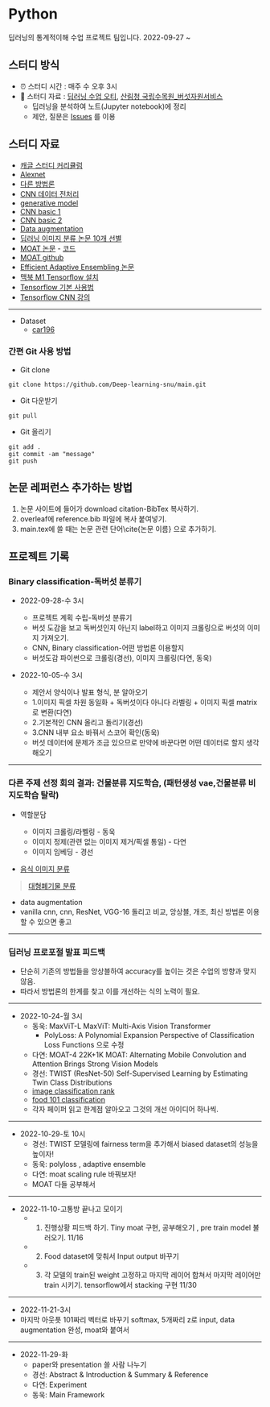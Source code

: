 # Python
 딥러닝의 통계적이해 수업 프로젝트 팀입니다. 2022-09-27 ~

## 스터디 방식
- ⏰ 스터디 시간 : 매주 수 오후 3시
- 📗 스터디 자료 : [딥러닝 수업 오티](https://won-j.github.io/M1399_000400-2022fall/), [산림청 국립수목원_버섯자원서비스](https://www.data.go.kr/tcs/dss/selectApiDataDetailView.do?publicDataPk=15056525)
  - 딥러닝을 분석하여 노트(Jupyter notebook)에 정리
  - 제안, 질문은 [Issues](https://github.com/deep-dive-in-python/main/issues) 를 이용
  
## 스터디 자료
- [캐글 스터디 커리큘럼](https://kaggle-kr.tistory.com/32)
- [Alexnet](https://www.cognex.com/ko-kr/blogs/deep-learning/research/deep-learning-image-classification-dogs-vs-cats-classification-alexnet)
- [다른 방법론](https://medium.com/ddiddu-log/%EC%9D%B4%EB%AF%B8%EC%A7%80-%EC%9D%B8%EC%8B%9D%EC%9D%98-%EC%A0%95%EC%9D%98%EC%99%80-%EC%A3%BC%EC%9A%94-%EB%AA%A8%EB%8D%B8-%EB%B9%84%EA%B5%90-1-%EC%9D%B4%EB%AF%B8%EC%A7%80-%EB%B6%84%EB%A5%98-image-classification-ae7a59bfaf65)
- [CNN 데이터 전처리](https://rdmkyg.blogspot.com/2021/06/cnn-cat-and-dog-dataset.html) 
- [generative model](https://intrepidgeeks.com/tutorial/aiffel-22028-creates-unprecedented-new-fashion-with-artificial-intelligence)
- [CNN basic 1](https://yjjo.tistory.com/8)
- [CNN basic 2](https://datasirup.tistory.com/m/117)
- [Data augmentation](https://www.geeksforgeeks.org/python-data-augmentation/)
- [딥러닝 이미지 분류 논문 10개 선별](https://bigsong.tistory.com/47)
- [MOAT 논문](https://arxiv.org/pdf/2210.01820.pdf) - [코드](https://github.com/google-research/deeplab2)
- [MOAT github](https://github.com/RooKichenn/pytorch-MOAT)
- [Efficient Adaptive Ensembling 논문](https://arxiv.org/pdf/2206.07394.pdf)
- [맥북 M1 Tensorflow 설치](https://velog.io/@pcj1541/1.-Macbook-M1-Tensorflow-설치하기for-jupyter-notebook)
- [Tensorflow 기본 사용법](https://tensorflowkorea.gitbooks.io/tensorflow-kr/content/g3doc/get_started/basic_usage.html)
- [Tensorflow CNN 강의](https://opentutorials.org/module/5268/29787)
----
 - Dataset
   - [car196](https://www.tensorflow.org/datasets/catalog/cars196)
### 간편 Git 사용 방법
  - Git clone
```
git clone https://github.com/Deep-learning-snu/main.git
```
  - Git 다운받기
```
git pull
```
  - Git 올리기
```
git add .
git commit -am "message"
git push 
```

## 논문 레퍼런스 추가하는 방법
1. 논문 사이트에 들어가 download citation-BibTex 복사하기.
2. overleaf에 reference.bib 파일에 복사 붙여넣기.
3. main.tex에 쓸 때는 논문 관련 단어\cite{논문 이름} 으로 추가하기.

## 프로젝트 기록
### Binary classification-독버섯 분류기
- 2022-09-28-수 3시
  - 프로젝트 계획 수립-독버섯 분류기
  - 버섯 도감을 보고 독버섯인지 아닌지 label하고 이미지 크롤링으로 버섯의 이미지 가져오기.
  - CNN, Binary classification-어떤 방법론 이용할지
  - 버섯도감 파이썬으로 크롤링(경선), 이미지 크롤링(다연, 동욱)

- 2022-10-05-수 3시
  - 제안서 양식이나 발표 형식, 분 알아오기
  - 1.이미지 픽셀 차원 동일화 + 독버섯이다 아니다 라벨링 + 이미지 픽셀 matrix로 변환(다연)
  - 2.기본적인 CNN 올리고 돌리기(경선)
  - 3.CNN 내부 요소 바꿔서 스코어 확인(동욱)
  - 버섯 데이터에 문제가 조금 있으므로 만약에 바꾼다면 어떤 데이터로 할지 생각해오기
------
### 다른 주제 선정 회의 결과: 건물분류 지도학습, (패턴생성 vae,건물분류 비지도학습 탈락)
- 역할분담
  - 이미지 크롤링/라벨링 - 동욱
  - 이미지 정제(관련 없는 이미지 제거/픽셀 통일) - 다연
  - 이미지 임베딩 - 경선
  
- [음식 이미지 분류](https://www.tensorflow.org/datasets/catalog/food101)
 > [대형폐기물 분류](https://data.seoul.go.kr/etc/aiEduData.do)
- data augmentation 
- vanilla cnn, cnn, ResNet, VGG-16 돌리고 비교, 앙상블, 개조, 최신 방법론 이용할 수 있으면 좋고

--------
### 딥러닝 프로포절 발표 피드백
- 단순히 기존의 방법들을 앙상블하여 accuracy를 높이는 것은 수업의 방향과 맞지 않음.
- 따라서 방법론의 한계를 찾고 이를 개선하는 식의 노력이 필요.
--------
- 2022-10-24-월 3시
  - 동욱: MaxViT-L MaxViT: Multi-Axis Vision Transformer
    - PolyLoss: A Polynomial Expansion Perspective of Classification Loss Functions 으로 수정 
  - 다연: MOAT-4 22K+1K MOAT: Alternating Mobile Convolution and Attention Brings Strong Vision Models
  - 경선: TWIST (ResNet-50) Self-Supervised Learning by Estimating Twin Class Distributions
  - [image classification rank](https://paperswithcode.com/sota/image-classification-on-imagenet)
  - [food 101 classification](https://paperswithcode.com/sota/image-classification-on-food-101-1)
  - 각자 페이퍼 읽고 한계점 알아오고 그것의 개선 아이디어 하나씩. 
------
- 2022-10-29-토 10시
  - 경선: TWIST 모델링에 fairness term을 추가해서 biased dataset의 성능을 높이자!
  - 동욱: polyloss , adaptive ensemble
  - 다연: moat scaling rule 바꿔보자!
  - MOAT 다들 공부해서 
------
- 2022-11-10-고통방 끝나고 모이기
  - 1. 진행상황 피드백 하기. Tiny moat 구현, 공부해오기 , pre train model 불러오기. 11/16
  - 2. Food dataset에 맞춰서 Input output 바꾸기 
  - 3. 각 모델의 train된 weight 고정하고 마지막 레이어 합쳐서 마지막 레이어만 train 시키기. tensorflow에서 stacking 구현 11/30
-----
 - 2022-11-21-3시
  - 마지막 아웃픗 101짜리 벡터로 바꾸기 softmax, 5개짜리 z로 input, data augmentation 완성, moat와 붙여서 

------
 - 2022-11-29-화
   - paper와 presentation 쓸 사람 나누기
   - 경선: Abstract & Introduction & Summary & Reference
   - 다연: Experiment
   - 동욱: Main Framework
